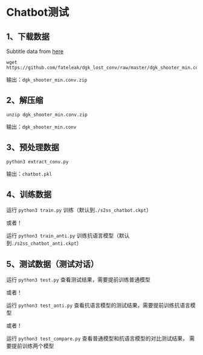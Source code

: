 
# Chatbot测试

## 1、下载数据

Subtitle data from [here](https://github.com/fateleak/dgk_lost_conv)

```
wget https://github.com/fateleak/dgk_lost_conv/raw/master/dgk_shooter_min.conv.zip
```

输出：`dgk_shooter_min.conv.zip`

## 2、解压缩

```
unzip dgk_shooter_min.conv.zip
```

输出：`dgk_shooter_min.conv`

## 3、预处理数据

```
python3 extract_conv.py
```

输出：`chatbot.pkl`

## 4、训练数据

运行 `python3 train.py` 训练（默认到`./s2ss_chatbot.ckpt`）

或者！

运行 `python3 train_anti.py` 训练抗语言模型（默认到`./s2ss_chatbot_anti.ckpt`）

## 5、测试数据（测试对话）

运行 `python3 test.py` 查看测试结果，需要提前训练普通模型

或者！

运行 `python3 test_anti.py` 查看抗语言模型的测试结果，需要提前训练抗语言模型

或者！

运行 `python3 test_compare.py` 查看普通模型和抗语言模型的对比测试结果，
需要提前训练两个模型
